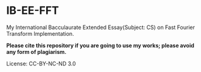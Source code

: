 IB-EE-FFT
=========

My International Bacculaurate Extended Essay(Subject: CS) on Fast Fourier Transform Implementation.

**Please cite this repository if you are going to use my works; please avoid any form of plagiarism.**

License: CC-BY-NC-ND 3.0
